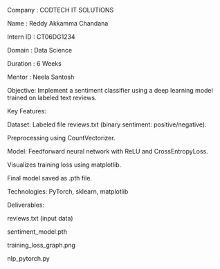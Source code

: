 Company : CODTECH IT SOLUTIONS

Name : Reddy Akkamma Chandana

Intern ID : CT06DG1234

Domain : Data Science

Duration : 6 Weeks

Mentor : Neela Santosh


Objective:
Implement a sentiment classifier using a deep learning model trained on labeled text reviews.

Key Features:

Dataset: Labeled file reviews.txt (binary sentiment: positive/negative).

Preprocessing using CountVectorizer.

Model: Feedforward neural network with ReLU and CrossEntropyLoss.

Visualizes training loss using matplotlib.

Final model saved as .pth file.

Technologies:
PyTorch, sklearn, matplotlib

Deliverables:

 reviews.txt (input data)

 sentiment_model.pth

 training_loss_graph.png

 nlp_pytorch.py
